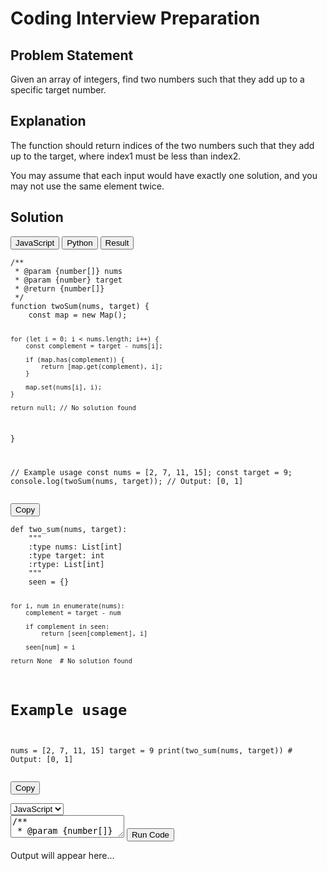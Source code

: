 # Coding Interview Preparation

## Problem Statement

Given an array of integers, find two numbers such that they add up to a specific target number.

## Explanation

The function should return indices of the two numbers such that they add up to the target, where index1 must be less than index2.

You may assume that each input would have exactly one solution, and you may not use the same element twice.

## Solution

<div class="solution-tabs">
  <button class="tab-btn active" data-tab="js-tab">JavaScript</button>
  <button class="tab-btn" data-tab="python-tab">Python</button>
  <button class="tab-btn" data-tab="result-tab">Result</button>
  
  <div id="js-tab" class="tab-content active">
    <div class="code-container">
      <pre><code class="language-javascript">/**
 * @param {number[]} nums
 * @param {number} target
 * @return {number[]}
 */
function twoSum(nums, target) {
    const map = new Map();
    
    for (let i = 0; i < nums.length; i++) {
        const complement = target - nums[i];
        
        if (map.has(complement)) {
            return [map.get(complement), i];
        }
        
        map.set(nums[i], i);
    }
    
    return null; // No solution found
}

// Example usage
const nums = [2, 7, 11, 15];
const target = 9;
console.log(twoSum(nums, target)); // Output: [0, 1]</code></pre>
      <button class="copy-btn">Copy</button>
    </div>
  </div>

  <div id="python-tab" class="tab-content">
    <div class="code-container">
      <pre><code class="language-python">def two_sum(nums, target):
    """
    :type nums: List[int]
    :type target: int
    :rtype: List[int]
    """
    seen = {}
    
    for i, num in enumerate(nums):
        complement = target - num
        
        if complement in seen:
            return [seen[complement], i]
        
        seen[num] = i
    
    return None  # No solution found

# Example usage
nums = [2, 7, 11, 15]
target = 9
print(two_sum(nums, target))  # Output: [0, 1]</code></pre>
      <button class="copy-btn">Copy</button>
    </div>
  </div>

  <div id="result-tab" class="tab-content">
    <div class="code-execution">
      <div class="language-selector">
        <select>
          <option value="javascript">JavaScript</option>
          <option value="python">Python</option>
        </select>
      </div>
      <textarea class="code-editor">/**
 * @param {number[]} nums
 * @param {number} target
 * @return {number[]}
 */
function twoSum(nums, target) {
    const map = new Map();
    
    for (let i = 0; i < nums.length; i++) {
        const complement = target - nums[i];
        
        if (map.has(complement)) {
            return [map.get(complement), i];
        }
        
        map.set(nums[i], i);
    }
    
    return null; // No solution found
}

// Example usage
const nums = [2, 7, 11, 15];
const target = 9;
console.log(twoSum(nums, target)); // Output: [0, 1]</textarea>
      <button class="run-btn">Run Code</button>
      <div class="output-container">
        <p>Output will appear here...</p>
      </div>
    </div>
  </div>
</div>